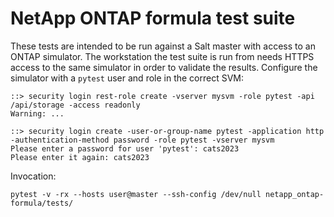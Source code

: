 # NetApp ONTAP formula test suite

These tests are intended to be run against a Salt master with access to an ONTAP simulator.
The workstation the test suite is run from needs HTTPS access to the same simulator in order to validate the results.
Configure the simulator with a `pytest` user and role in the correct SVM:

```
::> security login rest-role create -vserver mysvm -role pytest -api /api/storage -access readonly
Warning: ...

::> security login create -user-or-group-name pytest -application http -authentication-method password -role pytest -vserver mysvm
Please enter a password for user 'pytest': cats2023
Please enter it again: cats2023
```

Invocation:

`pytest -v -rx --hosts user@master --ssh-config /dev/null netapp_ontap-formula/tests/`
